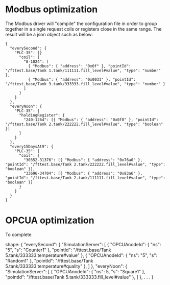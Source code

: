 
# Modbus optimization
The Modbus driver will "compile" the configuration file in order to group together in a single request coils or registers close in the same range. The result will be a json object such as below:
```
{
  "everySecond": {
    "PLC-35": {}
      "coil": {
        "0-1024": [
          { "Modbus": { "address": "0x0f" }, "pointId": "/fttest.base/Tank 1.tank/111111.fill_level#value", "type": "number" },
          { "Modbus": { "address": "0x0031" }, "pointId": "/fttest.base/Tank 3.tank/333333.fill_level#value", "type": "number" }
        ]
      }
    }
  },
  "everyNoon": {
    "PLC-35": {
      "holdingRegister": {
        "240-1264": [{ "Modbus": { "address": "0x0f8" }, "pointId": "/fttest.base/Tank 2.tank/222222.fill_level#value", "type": "boolean" }]
      }
    }
  },
  "every15DaysAt9": {
    "PLC-35": {
      "coil": {
        "30352-31376": [{ "Modbus": { "address": "0x76a0" }, "pointId": "/fttest.base/Tank 2.tank/222222.fill_level#value", "type": "boolean" }],
        "33696-34704": [{ "Modbus": { "address": "0x83a6" }, "pointId": "/fttest.base/Tank 2.tank/111111.fill_level#value", "type": "boolean" }]
      }
    }
  }
}
```
# OPCUA optimization
To complete

shape:
{
  "everySecond": {
    "SimulationServer": [
      { "OPCUAnodeId": { "ns": "5", "s": "Counter1" }, "pointId": "/fttest.base/Tank 5.tank/333333.temperature#value" },
      { "OPCUAnodeId": { "ns": "5", "s": "Random1" }, "pointId": "/fttest.base/Tank 5.tank/333333.temperature#quality" },
    ]
  },
  "everyNoon": {
    "SimulationServer": [
      { "OPCUAnodeId": { "ns": 5, "s": "Square1" }, "pointId": "/fttest.base/Tank 5.tank/333333.fill_level#value" },
    ]
  },
  .
  .
  .
}